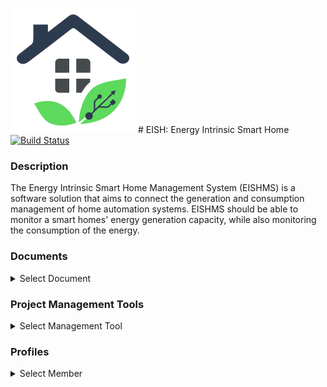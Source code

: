 ![eishms](https://github.com/cos301-2019-se/EISH/blob/frontend/Frontend/src/assets/logo/eishLogo.png "") # EISH: Energy Intrinsic Smart Home [![Build Status](https://travis-ci.org/cos301-2019-se/EISH.svg?branch=master)](https://travis-ci.org/cos301-2019-se/EISH)

### Description
The Energy Intrinsic Smart Home Management System (EISHMS) is a software solution
that aims to connect the generation and consumption management of home automation systems. EISHMS should be able to monitor a smart homes' energy generation capacity, while also
monitoring the consumption of the energy.

### Documents
<details><summary> Select Document</summary><br>
  
- <a href="https://github.com/cos301-2019-se/EISH/blob/master/Documentation/SRS_EISHv2Demo4.pdf" target="_blank">SRS & Architectural Design</a> <br>
- <a href="https://github.com/cos301-2019-se/EISH/blob/master/Documentation/usermanual v2.pdf" target="_blank">User Manual</a> <br>
- <a href="https://github.com/cos301-2019-se/EISH/blob/master/Documentation/CodingStandarddemo4.pdf" target="_blank">Coding Standards </a> <br>
- <a href="https://github.com/cos301-2019-se/EISH/blob/master/Documentation/testingPolicyVersion2demo4.pdf" target="_blank">Testing Policy</a> <br>
</details>

### Project Management Tools

<details><summary> Select Management Tool</summary><br>

- <a href="https://trello.com/b/zj2DTdGW/project-development" target="_blank">Project Management Board</a> <br>
- <a href="https://trello.com/b/HwwqggZa/monotoneid" target="_blank">Administration Management Board</a> <br>
</details>

### Profiles
<details><summary> Select Member</summary><br>

- <a href="https://github.com/FulelaMjali" target="_blank">Fulela Mjali</a> <br>
- <a href="https://github.com/Given-Rakgoale" target="_blank">Given Rakgoale</a> <br>
- <a href="https://github.com/KearabiloeNare" target="_blank">Kearabiloe Nare</a> <br>
- <a href="https://github.com/u15321861" target="_blank">Koketso Molawa</a> <br>
- <a href="https://github.com/NtlatlengL" target="_blank">Lebogang Ntlatleng</a> <br>
</details>







